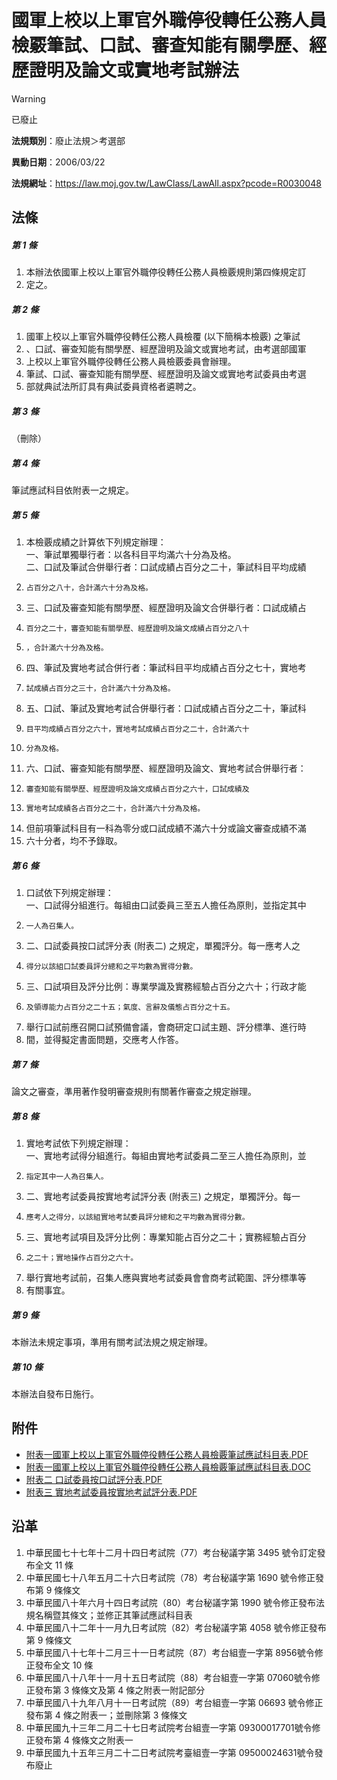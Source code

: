 # 國軍上校以上軍官外職停役轉任公務人員檢覈筆試、口試、審查知能有關學歷、經歷證明及論文或實地考試辦法
> [!WARNING]
> 已廢止

**法規類別**：廢止法規＞考選部

**異動日期**：2006/03/22  

**法規網址**：https://law.moj.gov.tw/LawClass/LawAll.aspx?pcode=R0030048



## 法條
##### 第 1 條
1. 本辦法依國軍上校以上軍官外職停役轉任公務人員檢覈規則第四條規定訂
1. 定之。

##### 第 2 條
1. 國軍上校以上軍官外職停役轉任公務人員檢覆 (以下簡稱本檢覈) 之筆試
1. 、口試、審查知能有關學歷、經歷證明及論文或實地考試，由考選部國軍
1. 上校以上軍官外職停役轉任公務人員檢覈委員會辦理。
1. 筆試、口試、審查知能有關學歷、經歷證明及論文或實地考試委員由考選
1. 部就典試法所訂具有典試委員資格者遴聘之。

##### 第 3 條
（刪除）

##### 第 4 條
筆試應試科目依附表一之規定。

##### 第 5 條
1. 本檢覈成績之計算依下列規定辦理：  
一、筆試單獨舉行者：以各科目平均滿六十分為及格。  
二、口試及筆試合併舉行者：口試成績占百分之二十，筆試科目平均成績
1.     占百分之八十，合計滿六十分為及格。
1. 三、口試及審查知能有關學歷、經歷證明及論文合併舉行者：口試成績占
1.     百分之二十，審查知能有關學歷、經歷證明及論文成績占百分之八十
1.     ，合計滿六十分為及格。
1. 四、筆試及實地考試合併行者：筆試科目平均成績占百分之七十，實地考
1.     試成績占百分之三十，合計滿六十分為及格。
1. 五、口試、筆試及實地考試合併舉行者：口試成績占百分之二十，筆試科
1.     目平均成績占百分之六十，實地考試成績占百分之二十，合計滿六十
1.     分為及格。
1. 六、口試、審查知能有關學歷、經歷證明及論文、實地考試合併舉行者：
1.     審查知能有關學歷、經歷證明及論文成績占百分之六十，口試成績及
1.     實地考試成績各占百分之二十，合計滿六十分為及格。
1. 但前項筆試科目有一科為零分或口試成績不滿六十分或論文審查成績不滿
1. 六十分者，均不予錄取。

##### 第 6 條
1. 口試依下列規定辦理：  
一、口試得分組進行。每組由口試委員三至五人擔任為原則，並指定其中
1.     一人為召集人。
1. 二、口試委員按口試評分表 (附表二) 之規定，單獨評分。每一應考人之
1.     得分以該組口試委員評分總和之平均數為實得分數。
1. 三、口試項目及評分比例：專業學識及實務經驗占百分之六十；行政才能
1.     及領導能力占百分之二十五；氣度、言辭及儀態占百分之十五。
1. 舉行口試前應召開口試預備會議，會商研定口試主題、評分標準、進行時
1. 間，並得擬定書面問題，交應考人作答。

##### 第 7 條
論文之審查，準用著作發明審查規則有關著作審查之規定辦理。

##### 第 8 條
1. 實地考試依下列規定辦理：  
一、實地考試得分組進行。每組由實地考試委員二至三人擔任為原則，並
1.     指定其中一人為召集人。
1. 二、實地考試委員按實地考試評分表 (附表三) 之規定，單獨評分。每一
1.     應考人之得分，以該組實地考試委員評分總和之平均數為實得分數。
1. 三、實地考試項目及評分比例：專業知能占百分之二十；實務經驗占百分
1.     之二十；實地操作占百分之六十。
1. 舉行實地考試前，召集人應與實地考試委員會會商考試範圍、評分標準等
1. 有關事宜。

##### 第 9 條
本辦法未規定事項，準用有關考試法規之規定辦理。

##### 第 10 條
本辦法自發布日施行。
## 附件
* [附表一國軍上校以上軍官外職停役轉任公務人員檢覈筆試應試科目表.PDF](https://law.moj.gov.tw/LawClass/LawGetFile.ashx?FileId=0000233223)
* [附表一國軍上校以上軍官外職停役轉任公務人員檢覈筆試應試科目表.DOC](https://law.moj.gov.tw/LawClass/LawGetFile.ashx?FileId=0000010771)
* [附表二  口試委員按口試評分表.PDF](https://law.moj.gov.tw/LawClass/LawGetFile.ashx?FileId=0000129183)
* [附表三  實地考試委員按實地考試評分表.PDF](https://law.moj.gov.tw/LawClass/LawGetFile.ashx?FileId=0000129184)
## 沿革
1. 中華民國七十七年十二月十四日考試院（77）考台秘議字第 3495 號令訂定發布全文 11 條
1. 中華民國七十八年五月二十六日考試院（78）考台秘議字第 1690 號令修正發布第 9  條條文
1. 中華民國八十年六月十四日考試院（80）考台秘議字第 1990 號令修正發布法規名稱暨其條文；並修正其筆試應試科目表
1. 中華民國八十二年十一月九日考試院（82）考台秘議字第 4058 號令修正發布第 9  條條文
1. 中華民國八十七年十二月三十一日考試院（87）考台組壹一字第 8956號令修正發布全文 10 條
1. 中華民國八十八年十一月十五日考試院（88）考台組壹一字第 07060號令修正發布第 3  條條文及第 4  條之附表一附記部分
1. 中華民國八十九年八月十一日考試院（89）考台組壹一字第 06693  號令修正發布第 4  條之附表一；並刪除第 3  條條文
1. 中華民國九十三年二月二十七日考試院考台組壹一字第 09300017701號令修正發布第 4  條條文之附表一                            
1. 中華民國九十五年三月二十二日考試院考臺組壹一字第 09500024631號令發布廢止

